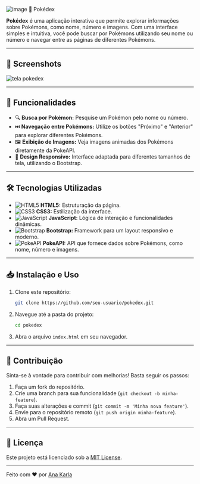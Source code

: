 ![image](https://github.com/user-attachments/assets/f1f9e577-9069-41fe-a2f7-fd86e6ac8e20)   📖 Pokédex


**Pokédex** é uma aplicação interativa que permite explorar informações sobre Pokémons, como nome, número e imagens. Com uma interface simples e intuitiva, você pode buscar por Pokémons utilizando seu nome ou número e navegar entre as páginas de diferentes Pokémons.

---

## 📸 Screenshots
![tela pokedex](https://github.com/user-attachments/assets/7943733f-260a-4e83-a1b7-1c65449ba736)


---

## 🚀 Funcionalidades

- 🔍 **Busca por Pokémon:** Pesquise um Pokémon pelo nome ou número.
- ⏭️ **Navegação entre Pokémons:** Utilize os botões "Próximo" e "Anterior" para explorar diferentes Pokémons.
- 🖼️ **Exibição de Imagens:** Veja imagens animadas dos Pokémons diretamente da PokeAPI.
- 📱 **Design Responsivo:** Interface adaptada para diferentes tamanhos de tela, utilizando o Bootstrap.

---

## 🛠️ Tecnologias Utilizadas

- ![HTML5](https://img.shields.io/badge/HTML5-E34F26?style=flat-square&logo=html5&logoColor=white) **HTML5:** Estruturação da página.
- ![CSS3](https://img.shields.io/badge/CSS3-1572B6?style=flat-square&logo=css3&logoColor=white) **CSS3:** Estilização da interface.
- ![JavaScript](https://img.shields.io/badge/JavaScript-F7DF1E?style=flat-square&logo=javascript&logoColor=black) **JavaScript:** Lógica de interação e funcionalidades dinâmicas.
- ![Bootstrap](https://img.shields.io/badge/Bootstrap-7952B3?style=flat-square&logo=bootstrap&logoColor=white) **Bootstrap:** Framework para um layout responsivo e moderno.
- ![PokeAPI](https://img.shields.io/badge/PokeAPI-FFCB05?style=flat-square&logo=pokemon&logoColor=white) **PokeAPI:** API que fornece dados sobre Pokémons, como nome, número e imagens.

---

## 📥 Instalação e Uso

1. Clone este repositório:
   ```bash
   git clone https://github.com/seu-usuario/pokedex.git
   ```
2. Navegue até a pasta do projeto:
   ```bash
   cd pokedex
   ```
3. Abra o arquivo `index.html` em seu navegador.

---

## 🤝 Contribuição

Sinta-se à vontade para contribuir com melhorias! Basta seguir os passos:

1. Faça um fork do repositório.
2. Crie uma branch para sua funcionalidade (`git checkout -b minha-feature`).
3. Faça suas alterações e commit (`git commit -m 'Minha nova feature'`).
4. Envie para o repositório remoto (`git push origin minha-feature`).
5. Abra um Pull Request.

---

## 📜 Licença

Este projeto está licenciado sob a [MIT License](LICENSE).

---

Feito com ❤️ por [Ana Karla](https://github.com/Devaks99)

